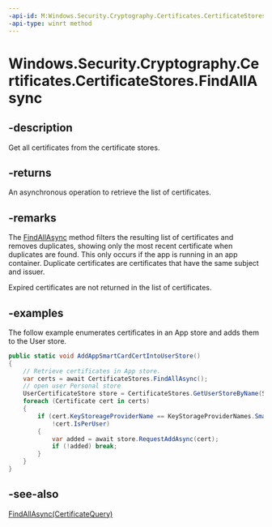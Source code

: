 ```yaml
---
-api-id: M:Windows.Security.Cryptography.Certificates.CertificateStores.FindAllAsync
-api-type: winrt method
---
```


<!-- Method syntax
public Windows.Foundation.IAsyncOperation<Windows.Foundation.Collections.IVectorView<Windows.Security.Cryptography.Certificates.Certificate>> FindAllAsync()
-->

# Windows.Security.Cryptography.Certificates.CertificateStores.FindAllAsync

## -description

Get all certificates from the certificate stores.

## -returns

An asynchronous operation to retrieve the list of certificates.

## -remarks

The [FindAllAsync](certificatestores_findallasync_1029446703.md) method filters the resulting list of certificates and removes duplicates, showing only the most recent certificate when duplicates are found. This only occurs if the app is running in an app container. Duplicate certificates are certificates that have the same subject and issuer.

Expired certificates are not returned in the list of certificates.

## -examples

The follow example enumerates certificates in an App store and adds them to the User store.

``` csharp
public static void AddAppSmartCardCertIntoUserStore()
{
    // Retrieve certificates in App store.
    var certs = await CertificateStores.FindAllAsync();
    // open user Personal store
    UserCertificateStore store = CertificateStores.GetUserStoreByName(StandardCertificateStoreNames.Personal);
    foreach (Certificate cert in certs)
    {
        if (cert.KeyStoreageProviderName == KeyStorageProviderNames.SmartcardKeyStorageProvider &&
            !cert.IsPerUser)
        {
            var added = await store.RequestAddAsync(cert);
            if (!added) break;
        }
    }
}
```

## -see-also

[FindAllAsync(CertificateQuery)](certificatestores_findallasync_1029446703.md)
